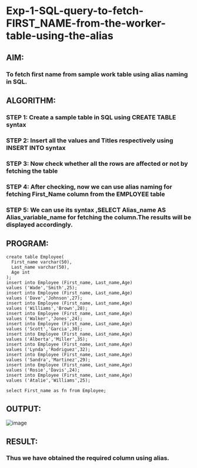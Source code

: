 # Exp-1-SQL-query-to-fetch-FIRST_NAME-from-the-worker-table-using-the-alias

## AIM:
### To fetch first name from sample work table using alias naming in SQL.
## ALGORITHM:
### STEP 1: Create a sample table in SQL using CREATE TABLE syntax
### STEP 2: Insert all the values and Titles respectively using INSERT INTO syntax
### STEP 3: Now check whether all the rows are affected or not by fetching the table
### STEP 4: After checking, now we can use alias naming for fetching First_Name column from the EMPLOYEE table
### STEP 5: We can use its syntax ,SELECT Alias_name AS Alias_variable_name for fetching the column.The results will be displayed accordingly.

## PROGRAM:
```
create table Employee(
  First_name varchar(50),
  Last_name varchar(50),
  Age int
);
insert into Employee (First_name, Last_name,Age)
values ('Wade','Smith',25);
insert into Employee (First_name, Last_name,Age)
values ('Dave','Johnson',27);
insert into Employee (First_name, Last_name,Age)
values ('Williams','Brown',28);
insert into Employee (First_name, Last_name,Age)
values ('Walker','Jones',24);
insert into Employee (First_name, Last_name,Age)
values ('Scott','Garcia',30);
insert into Employee (First_name, Last_name,Age)
values ('Alberta','Miller',35);
insert into Employee (First_name, Last_name,Age)
values ('Lynda','Rodriguez',32);
insert into Employee (First_name, Last_name,Age)
values ('Sandra','Martinez',29);
insert into Employee (First_name, Last_name,Age)
values ('Rosie','Davis',24);
insert into Employee (First_name, Last_name,Age)
values ('Atalie','Williams',25);

select First_name as fn from Employee;
```

## OUTPUT:
![image](https://github.com/gpavithra673/Exp-1-SQL-query-to-fetch-FIRST_NAME-from-the-worker-table-using-the-alias/assets/93427264/301496f0-271f-409c-8230-4ca120b34abe)

## RESULT:
### Thus we have obtained the required column using alias.
